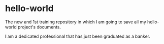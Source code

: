 # hello-world
The new and 1st training repository in which I am going to save all my hello-world project's documents.

I am a dedicated professional that has just been graduated as a banker.
